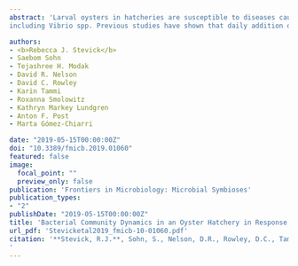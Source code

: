 ```yaml
---
abstract: 'Larval oysters in hatcheries are susceptible to diseases caused by bacterial pathogens,
including Vibrio spp. Previous studies have shown that daily addition of the probiotic Bacillus pumilus RI06-95 to water in rearing tanks increases larval survival when challenged with the pathogen Vibrio coralliilyticus. We propose that the presence of probiotics causes shifts in bacterial community structure in rearing tanks, leading to a net decrease in the relative abundance of potential pathogens. During three trials spanning the 2012–2015 hatchery seasons, larvae, tank biofilm, and rearing water samples were collected from control and probiotic-treated tanks in an oyster hatchery over a 12-day period after spawning. Samples were analyzed by 16S rRNA sequencing of the V4 or V6 regions followed by taxonomic classification, in order to determine bacterial community structures. There were significant differences in bacterial composition over time and between sample types, but no major effect of probiotics on the structure and diversity of bacterial communities (phylum level, Bray–Curtis k = 2, 95% confidence). Probiotic treatment, however, led to a higher relative percent abundance of Oceanospirillales and Bacillus spp. in water and oyster larvae. In the water, an increase in Vibrio spp. diversity in the absence of a net increase in relative read abundance suggests a likely decrease in the abundance of specific pathogenic Vibrio spp., and therefore lower chances of a disease outbreak. Co-occurrence network analysis also suggests that probiotic treatment had a systemic effect on targeted members of the bacterial community, leading to a net decrease in potentially pathogenic species.'

authors:
- <b>Rebecca J. Stevick</b>
- Saebom Sohn
- Tejashree H. Modak
- David R. Nelson
- David C. Rowley
- Karin Tammi
- Roxanna Smolowitz
- Kathryn Markey Lundgren
- Anton F. Post
- Marta Gómez-Chiarri

date: "2019-05-15T00:00:00Z"
doi: "10.3389/fmicb.2019.01060"
featured: false
image:
  focal_point: ""
  preview_only: false
publication: 'Frontiers in Microbiology: Microbial Symbioses'
publication_types:
- "2"
publishDate: "2019-05-15T00:00:00Z"
title: 'Bacterial Community Dynamics in an Oyster Hatchery in Response to Probiotic Treatment'
url_pdf: 'Stevicketal2019_fmicb-10-01060.pdf'
citation: '**Stevick, R.J.**, Sohn, S., Nelson, D.R., Rowley, D.C., Tammi, K., Smolowitz, R., Lundgren, K.M., Post, A.F. and Gomez-Chiarri, M. (2019). Bacterial Community Dynamics in an Oyster Hatchery in Response to Probiotic Treatment. Frontiers in Microbiology 10, 1060. doi:10.3389/FMICB.2019.01060.
'
---
```


